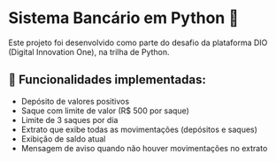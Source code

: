 # Sistema Bancário em Python 🏦

Este projeto foi desenvolvido como parte do desafio da plataforma DIO (Digital Innovation One), na trilha de Python.

## 📌 Funcionalidades implementadas:

- Depósito de valores positivos
- Saque com limite de valor (R$ 500 por saque)
- Limite de 3 saques por dia
- Extrato que exibe todas as movimentações (depósitos e saques)
- Exibição de saldo atual
- Mensagem de aviso quando não houver movimentações no extrato

